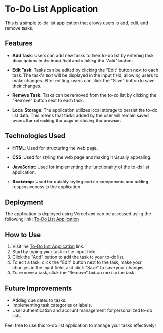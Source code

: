 # To-Do List Application

This is a simple to-do list application that allows users to add, edit, and remove tasks.

## Features

- **Add Task**: Users can add new tasks to their to-do list by entering task descriptions in the input field and clicking the "Add" button.

- **Edit Task**: Tasks can be edited by clicking the "Edit" button next to each task. The task's text will be displayed in the input field, allowing users to make changes. After editing, users can click the "Save" button to save their changes.

- **Remove Task**: Tasks can be removed from the to-do list by clicking the "Remove" button next to each task.

- **Local Storage**: The application utilizes local storage to persist the to-do list data. This means that tasks added by the user will remain saved even after refreshing the page or closing the browser.

## Technologies Used

- **HTML**: Used for structuring the web page.

- **CSS**: Used for styling the web page and making it visually appealing.

- **JavaScript**: Used for implementing the functionality of the to-do list application.

- **Bootstrap**: Used for quickly styling certain components and adding responsiveness to the application.

## Deployment

The application is deployed using Vercel and can be accessed using the following link: [To-Do List Application](https://to-do-list-ml1fg92t0-pay4ok-exes-projects.vercel.app/)

## How to Use

1. Visit the [To-Do List Application](https://to-do-list-ml1fg92t0-pay4ok-exes-projects.vercel.app/) link.
2. Start by typing your task in the input field.
3. Click the "Add" button to add the task to your to-do list.
4. To edit a task, click the "Edit" button next to the task, make your changes in the input field, and click "Save" to save your changes.
5. To remove a task, click the "Remove" button next to the task.

## Future Improvements

- Adding due dates to tasks.
- Implementing task categories or labels.
- User authentication and account management for personalized to-do lists.

Feel free to use this to-do list application to manage your tasks effectively!
